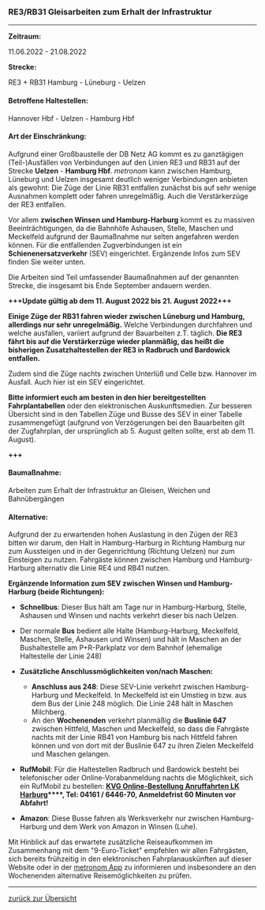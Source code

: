 ### RE3/RB31 Gleisarbeiten zum Erhalt der Infrastruktur ###

---

**Zeitraum:**

 11.06.2022 - 21.08.2022

**Strecke:**

 RE3 + RB31 Hamburg - Lüneburg - Uelzen

#### Betroffene Haltestellen: ####

Hannover Hbf - Uelzen - Hamburg Hbf

#### Art der Einschränkung: ####

Aufgrund einer Großbaustelle der DB Netz AG kommt es zu ganztägigen (Teil-)Ausfällen von Verbindungen auf den Linien RE3 und RB31 auf der Strecke **Uelzen** - **Hamburg Hbf**. *metronom* kann zwischen Hamburg, Lüneburg und Uelzen insgesamt deutlich weniger Verbindungen anbieten als gewohnt: Die Züge der Linie RB31 entfallen zunächst bis auf sehr wenige Ausnahmen komplett oder fahren unregelmäßig. Auch die Verstärkerzüge der RE3 entfallen.

Vor allem **zwischen Winsen und Hamburg-Harburg** kommt es zu massiven Beeinträchtigungen, da die Bahnhöfe Ashausen, Stelle, Maschen und Meckelfeld aufgrund der Baumaßnahme nur selten angefahren werden können. Für die entfallenden Zugverbindungen ist ein **Schienenersatzverkehr** (SEV) eingerichtet. Ergänzende Infos zum SEV finden Sie weiter unten.

Die Arbeiten sind Teil umfassender Baumaßnahmen auf der genannten Strecke, die insgesamt bis Ende September andauern werden.

**\+++Update gültig ab dem 11. August 2022 bis 21. August 2022+++**

**Einige Züge der RB31 fahren wieder zwischen Lüneburg und Hamburg, allerdings nur sehr unregelmäßig.** Welche Verbindungen durchfahren und welche ausfallen, variiert aufgrund der Bauarbeiten z.T. täglich. **Die RE3 fährt bis auf die Verstärkerzüge wieder planmäßig, das heißt die bisherigen Zusatzhaltestellen der RE3 in Radbruch und Bardowick entfallen.**

Zudem sind die Züge nachts zwischen Unterlüß und Celle bzw. Hannover im Ausfall. Auch hier ist ein SEV eingerichtet.

**Bitte informiert euch am besten in den hier bereitgestellten Fahrplantabellen** oder den elektronischen Auskunftsmedien. Zur besseren Übersicht sind in den Tabellen Züge und Busse des SEV in einer Tabelle zusammengefügt (aufgrund von Verzögerungen bei den Bauarbeiten gilt der Zugfahrplan, der ursprünglich ab 5. August gelten sollte, erst ab dem 11. August).

**\+++**

#### Baumaßnahme: ####

Arbeiten zum Erhalt der Infrastruktur an Gleisen, Weichen und Bahnübergängen

#### Alternative: ####

Aufgrund der zu erwartenden hohen Auslastung in den Zügen der RE3 bitten wir darum, den Halt in Hamburg-Harburg in Richtung Hamburg nur zum Aussteigen und in der Gegenrichtung (Richtung Uelzen) nur zum Einsteigen zu nutzen. Fahrgäste können zwischen Hamburg und Hamburg-Harburg alternativ die Linie RE4 und RB41 nutzen.

**Ergänzende Information zum SEV zwischen Winsen und Hamburg-Harburg (beide Richtungen):**

* **Schnellbus**: Dieser Bus hält am Tage nur in Hamburg-Harburg, Stelle, Ashausen und Winsen und nachts verkehrt dieser bis nach Uelzen.
* Der normale **Bus** bedient alle Halte (Hamburg-Harburg, Meckelfeld, Maschen, Stelle, Ashausen und Winsen) und hält in Maschen an der Bushaltestelle am P+R-Parkplatz vor dem Bahnhof (ehemalige Haltestelle der Linie 248)

* **Zusätzliche Anschlussmöglichkeiten von/nach Maschen:**
  * **Anschluss aus 248**: Diese SEV-Linie verkehrt zwischen Hamburg-Harburg und Meckelfeld. In Meckelfeld ist ein Umstieg in bzw. aus dem Bus der Linie 248 möglich. Die Linie 248 hält in Maschen Milchberg.
  * An den **Wochenenden** verkehrt planmäßig die **Buslinie 647** zwischen Hittfeld, Maschen und Meckelfeld, so dass die Fahrgäste nachts mit der Linie RB41 von Hamburg bis nach Hittfeld fahren können und von dort mit der Buslinie 647 zu ihren Zielen Meckelfeld und Maschen gelangen.

* **RufMobil**: Für die Haltestellen Radbruch und Bardowick besteht bei telefonischer oder Online-Vorabanmeldung nachts die Möglichkeit, sich ein RufMobil zu bestellen: **[KVG Online-Bestellung Anruffahrten LK Harburg](https://www.kvg-bus.de/fahrplaene/landkreis-harburg/bedarfsorientierter-verkehr/online-bestellung-anruffahrten-lk-harburg/)****, Tel: 04161 / 6446-70, Anmeldefrist 60 Minuten vor Abfahrt!**
* **Amazon**: Diese Busse fahren als Werksverkehr nur zwischen Hamburg-Harburg und dem Werk von Amazon in Winsen (Luhe).

Mit Hinblick auf das erwartete zusätzliche Reiseaufkommen im Zusammenhang mit dem "9-Euro-Ticket" empfehlen wir allen Fahrgästen, sich bereits frühzeitig in den elektronischen Fahrplanauskünften auf dieser Website oder in der [metronom App](https://www.der-metronom.de/fahrplan/mein-metronom-app/) zu informieren und insbesondere an den Wochenenden alternative Reisemöglichkeiten zu prüfen.

---
[zurück zur Übersicht](https://www.der-metronom.de/fahrplan/baustellen-uebersicht/#route-1375)
